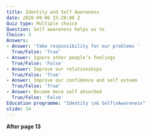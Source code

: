```yaml
---
title: Identity and Self Awareness
date: 2020-09-06 15:28:00 Z
Quiz type: Multiple choice
Question: Self awareness helps us to
Choice: 3
Answers:
- Answer: 'Take responsibility for our problems '
  True/False: 'True'
- Answer: Ignore other people’s feelings
  True/False: 'False'
- Answer: Improve our relationships
  True/False: 'True'
- Answer: Improve our confidence and self esteem
  True/False: 'True'
- Answer: Become more self absorbed
  True/False: 'False'
Education programme: "Identity \n& Self\nAwareness"
slide: 14
---
```


**After page 13**